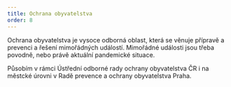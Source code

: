 ```yaml
---
title: Ochrana obyvatelstva
order: 8
---
```


Ochrana obyvatelstva je vysoce odborná oblast, která se věnuje přípravě a prevenci a řešení mimořádných událostí. Mimořádné události jsou třeba povodně, nebo právě aktuální pandemické situace.

Působím v rámci Ústřední odborné rady ochrany obyvatelstva ČR i na městcké úrovni v Radě prevence a ochrany obyvatelstva Praha.

